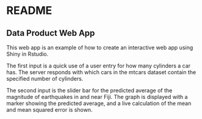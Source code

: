 # README

## Data Product Web App

This web app is an example of how to create an interactive web app using Shiny in Rstudio.

The first input is a quick use of a user entry for how many cylinders a car has. The server responds with which cars in the mtcars dataset contain the specified number of cylinders.

The second input is the slider bar for the predicted average of the magnitude of earthquakes in and near Fiji.
The graph is displayed with a marker showing the predicted average, and a live calculation of the mean and mean squared error is shown.
